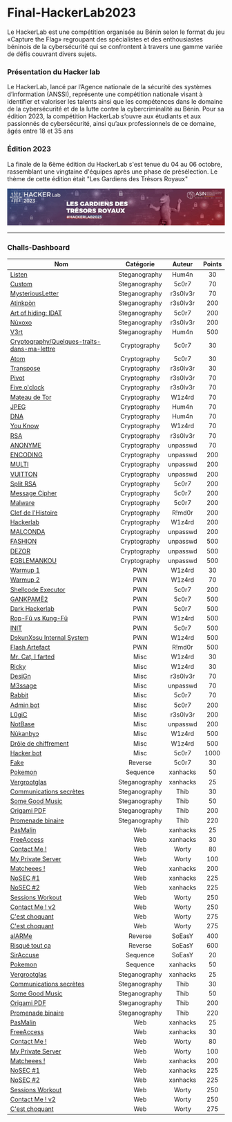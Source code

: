 # Final-HackerLab2023

Le HackerLab est une compétition organisée au Bénin selon le format du jeu «Capture the Flag» regroupant des spécialistes et des enthousiastes béninois de la cybersécurité qui se confrontent à travers une gamme variée de défis couvrant divers sujets. 

### Présentation du Hacker lab
Le HackerLab, lancé par l’Agence nationale de la sécurité des systèmes d’information (ANSSI), représente une compétition nationale visant à identifier et valoriser les talents ainsi que les compétences dans le domaine de la cybersécurité et de la lutte contre la cybercriminalité au Bénin. Pour sa édition 2023, la compétition HackerLab s’ouvre aux étudiants et aux passionnés de cybersécurité, ainsi qu’aux professionnels de ce domaine, âgés entre 18 et 35 ans

### Édition 2023
La finale de la 6ème édition du HackerLab s'est tenue du 04 au 06 octobre, rassemblant une vingtaine d'équipes après une phase de présélection. Le thème de cette édition était "Les Gardiens des Trésors Royaux"

![HackerLab](Images/asinbenin_cover.jpeg)

-------------------------------------------------------------------
### Challs-Dashboard

| Nom                                                              | Catégorie     | Auteur     | Points |
|------------------------------------------------------------------|:-------------:|:----------:|:------:|
| [Listen](Final-HackerLab2023/Steganography/Steganography/Listen.md)                                    | Steganography          | Hum4n   | 30     |
| [Custom](Custom.md)                                            | Steganography          | 5c0r7   | 70     |
| [MysteriousLetter](Final-HackerLab2023/Steganography/Steganography/MysteriousLetter.md)                                    | Steganography        | r3s0lv3r   | 70     |
| [Atinkpòn](Atinkpòn.md)                                        | Steganography        | r3s0lv3r   | 200     |
| [Art of hiding: IDAT](Art-of-hiding-IDAT.md)                              | Steganography        | 5c0r7   | 200     |
| [Nùxoxo](Cryptography/Nùxoxo.md)                              | Steganography        | r3s0lv3r    | 200     |
| [V3rt](Steganography/V3rt)                                    | Steganography        | Hum4n | 500    |
| [Cryptography/Quelques-traits-dans-ma-lettre](Cryptography/Quelques-traits-dans-ma-lettre.md)                                        | Cryptography        | 5c0r7 | 30    |
| [Atom](Cryptography/Atom.md)                                     |Cryptography      | 5c0r7   | 30     |
| [Transpose](Cryptography/Transpose.md)                       |Cryptography      | r3s0lv3r      | 30     |
| [Pivot](Cryptography/Pivot.md)                               | Cryptography     | r3s0lv3r   | 70     |
| [Five o'clock](Cryptography/Five-o'clock.md)                       | Cryptography     |r3s0lv3r       | 70     |
| [Mateau de Tor](Cryptography/Mateau-de-Tor.md)                       | Cryptography     | W1z4rd      | 70    |
| [JPEG](Cryptography/JPEG.md)               | Cryptography     | Hum4n      | 70    |
| [DNA](Cryptography/DNA.md)               | Cryptography     |  Hum4n     | 70    |
| [You Know](Cryptography/You-Know.md)               | Cryptography     | W1z4rd      | 70    |
| [RSA](Cryptography/RSA.md)                                             |  Cryptography        | r3s0lv3r   | 70      |
| [ANONYME](Cryptography/ANONYME.md)                                       | Cryptography         | unpasswd     | 70     |
| [ENCODING](Cryptography/ENCODING.md)                 | Cryptography         | unpasswd      | 200     |
| [MULTI](OSINT/MULTI.md)                                   | Cryptography         |unpasswd      | 200    |
| [VUITTON](Cryptography/VUITTON.md)                                         | Cryptography           | unpasswd   | 200     |
| [Split RSA](Cryptography/Split-RSA.md)                                           | Cryptography           | 5c0r7     | 200    |
| [Message Cipher](Cryptography/Message-Cipher.md)                                     | Cryptography           | 5c0r7   | 200    |
| [Malware](Cryptography/Malware.md)                           | Cryptography           | 5c0r7     | 200    |
| [Clef de l'Histoire](Cryptography/Clef-de-l'Histoire.md)                          | Cryptography           | R!md0r     | 200    |
| [Hackerlab](Cryptography/Hackerlab.md)                   | Cryptography           | W1z4rd     | 200    |
| [MALCONDA](Cryptography/MALCONDA.md)                 | Cryptography       | unpasswd      | 200    |
| [FASHION](Cryptography/FASHION.md)                                         |Cryptography        | unpasswd   | 500    |
| [DEZOR](Cryptography/DEZOR.md)                    | Cryptography       | unpasswd     | 500    |
| [EGBLEMANKOU](Cryptography/EGBLEMANKOU.md)                                         |Cryptography       | unpasswd    | 500    |
| [Warmup 1](Cryptography/Warmup-1.md)                           | PWN       |  W1z4rd    | 30    |
| [Warmup 2](PWN/Warmup-2)                                  | PWN      |W1z4rd      | 70     |
| [Shellcode Executor](PWN/Shellcode-Executor.md)                                      | PWN      | 5c0r7   | 200     |
| [GANKPAMÈ2](PWN/GANKPAMÈ2.md)                       | PWN | 5c0r7   | 500     |
| [Dark Hackerlab](PWN/Dark-Hackerlab.md)  | PWN | 5c0r7       | 500     |
| [Rop-Fû vs Kung-Fû](PWN/Rop-Fu-Vs-Kung-Fu.md)                   | PWN | W1z4rd       | 500     |
| [INIT](PWN/INIT)   | PWN |  5c0r7      | 500    |
| [DɔkunXɔsu Internal System](Steganography/DɔkunXɔsu-Internal-System.md)              | PWN | W1z4rd       | 500    |
| [Flash Artefact](PWN/Flash-Artefact.md)                                         | PWN           | R!md0r   | 500     |
| [Mr. Cat, I farted](Misc/Mr.Cat,I-farted.md)                                     | Misc           | W1z4rd   | 30     |
| [Ricky](PWN/Ricky.md)                                   | Misc           | W1z4rd     | 30     |
| [DesiGn](Misc/DesiGn.md)                         | Misc           |  r3s0lv3r     | 70    |
| [M3ssage](Misc/M3ssage.md)                                     | Misc           | unpasswd   | 70    |
| [Rabbit](Web/Rabbit.md)                                           | Misc           | 5c0r7   | 70    |
| [Admin bot](Misc/Adminbot.md)                                           | Misc           | 5c0r7   | 200    |
| [L0giC](Misc/L0giC)                          | Misc           | r3s0lv3r      | 200    |
| [NotBase](Misc/NotBase.md)                              | Misc           | unpasswd      | 200    |
| [Nùkanbyɔ](Misc/Nùkanbyɔ.md)                               | Misc           | W1z4rd      | 500    |
| [Drôle de chiffrement](Misc/Drôle-de-chiffrement.md)                                         | Misc       | W1z4rd      | 500    |
| [Hacker bot](Misc/Hacker-bot.md)                           | Misc       | 5c0r7      | 1000    |
| [Fake](Reverse/Fake.md)                                  | Reverse     | 5c0r7     | 30     |
| [Pokemon](Sequence/Pokemon)                                      | Sequence      | xanhacks   | 50     |
| [Vergrootglas](Steganography/Vergrootglas)                       | Steganography | xanhacks   | 25     |
| [Communications secrètes](Steganography/CommunicationsSecretes)  | Steganography | Thib       | 30     |
| [Some Good Music](Steganography/SomeGoodMusic)                   | Steganography | Thib       | 50     |
| [Origami PDF](Steganography/OrigamiDeFormatDeDocumentPortable)   | Steganography | Thib       | 200    |
| [Promenade binaire](Steganography/PromenadeBinaire)              | Steganography | Thib       | 220    |
| [PasMalin](Web/PasMalin)                                         | Web           | xanhacks   | 25     |
| [FreeAccess](Web/FreeAccess)                                     | Web           | xanhacks   | 30     |
| [Contact Me !](Web/ContactMe!)                                   | Web           | Worty      | 80     |
| [My Private Server](Web/MyPrivateServer)                         | Web           | Worty      | 100    |
| [Matcheees !](Web/Matcheees)                                     | Web           | xanhacks   | 200    |
| [NoSEC #1](Web/NoSEC1)                                           | Web           | xanhacks   | 225    |
| [NoSEC #2](Web/NoSEC2)                                           | Web           | xanhacks   | 225    |
| [Sessions Workout](Web/SessionsWorkout)                          | Web           | Worty      | 250    |
| [Contact Me ! v2](Web/ContactMe!v2)                              | Web           | Worty      | 250    |
| [C'est choquant](Web/CestChoquant)                               | Web           | Worty      | 275    |
| [C'est choquant](Web/CestChoquant)                               | Web           | Worty      | 275    |
| [alARMe](Reverse/alARMe)                                         | Reverse       | SoEasY     | 400    |
| [Risqué tout ça](Reverse/RisqueToutCa)                           | Reverse       | SoEasY     | 600    |
| [SirAccuse](Sequence/SirAccuse)                                  | Sequence      | SoEasY     | 20     |
| [Pokemon](Sequence/Pokemon)                                      | Sequence      | xanhacks   | 50     |
| [Vergrootglas](Steganography/Vergrootglas)                       | Steganography | xanhacks   | 25     |
| [Communications secrètes](Steganography/CommunicationsSecretes)  | Steganography | Thib       | 30     |
| [Some Good Music](Steganography/SomeGoodMusic)                   | Steganography | Thib       | 50     |
| [Origami PDF](Steganography/OrigamiDeFormatDeDocumentPortable)   | Steganography | Thib       | 200    |
| [Promenade binaire](Steganography/PromenadeBinaire)              | Steganography | Thib       | 220    |
| [PasMalin](Web/PasMalin)                                         | Web           | xanhacks   | 25     |
| [FreeAccess](Web/FreeAccess)                                     | Web           | xanhacks   | 30     |
| [Contact Me !](Web/ContactMe!)                                   | Web           | Worty      | 80     |
| [My Private Server](Web/MyPrivateServer)                         | Web           | Worty      | 100    |
| [Matcheees !](Web/Matcheees)                                     | Web           | xanhacks   | 200    |
| [NoSEC #1](Web/NoSEC1)                                           | Web           | xanhacks   | 225    |
| [NoSEC #2](Web/NoSEC2)                                           | Web           | xanhacks   | 225    |
| [Sessions Workout](Web/SessionsWorkout)                          | Web           | Worty      | 250    |
| [Contact Me ! v2](Web/ContactMe!v2)                              | Web           | Worty      | 250    |
| [C'est choquant](Web/CestChoquant)                               | Web           | Worty      | 275    |